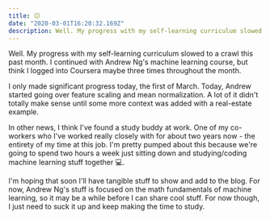 ```yaml
---
title: 😕
date: "2020-03-01T16:20:32.169Z"
description: Well. My progress with my self-learning curriculum slowed to a crawl this past month. I continued with Andrew Ng's machine learning course, but think I logged into Coursera maybe three times throughout the month.  
---
```


Well. My progress with my self-learning curriculum slowed to a crawl this past month. I continued with Andrew Ng's machine learning course, but think I logged into Coursera maybe three times throughout the month.  

I only made significant progress today, the first of March. Today, Andrew started going over feature scaling and mean normalization. A lot of it didn't totally make sense until some more context was added with a real-estate example. 

In other news, I think I've found a study buddy at work. One of my co-workers who I've worked really closely with for about two years now - the entirety of my time at this job. I'm pretty pumped about this because we're going to spend two hours a week just sitting down and studying/coding machine learning stuff together 💻. 

I'm hoping that soon I'll have tangible stuff to show and add to the blog. For now, Andrew Ng's stuff is focused on the math fundamentals of machine learning, so it may be a while before I can share cool stuff. For now though, I just need to suck it up and keep making the time to study.